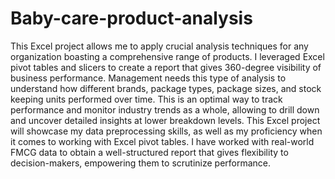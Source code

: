# Baby-care-product-analysis
This Excel project allows me to apply crucial analysis techniques for any organization boasting a comprehensive range of products. I leveraged Excel pivot tables and slicers to create a report that gives 360-degree visibility of business performance. Management needs this type of analysis to understand how different brands, package types, package sizes, and stock keeping units performed over time. This is an optimal way to track performance and monitor industry trends as a whole, allowing to drill down and uncover detailed insights at lower breakdown levels.  This Excel project will showcase my data preprocessing skills, as well as my proficiency when it comes to working with Excel pivot tables. I have worked with real-world FMCG data to obtain a well-structured report that gives flexibility to decision-makers, empowering them to scrutinize performance. 
